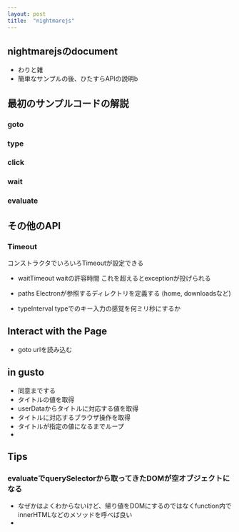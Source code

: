```yaml
---
layout: post
title:  "nightmarejs"
---
```


## nightmarejsのdocument
* わりと雑
* 簡単なサンプルの後、ひたすらAPIの説明b

## 最初のサンプルコードの解説
### goto
### type
### click
### wait
### evaluate

## その他のAPI
### Timeout
コンストラクタでいろいろTimeoutが設定できる
* waitTimeout
waitの許容時間
これを超えるとexceptionが投げられる

* paths
Electronが参照するディレクトリを定義する
(home, downloadsなど)

* typeInterval
typeでのキー入力の感覚を何ミリ秒にするか


## Interact with the Page
* goto
urlを読み込む

## in gusto
* 同意までする
* タイトルの値を取得
* userDataからタイトルに対応する値を取得
* タイトルに対応するブラウザ操作を取得
* タイトルが指定の値になるまでループ
* 

## Tips
### evaluateでquerySelectorから取ってきたDOMが空オブジェクトになる
* なぜかはよくわからないけど、帰り値をDOMにするのではなくfunction内でinnerHTMLなどのメソッドを呼べば良い
* 
